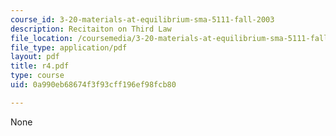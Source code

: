 ```yaml
---
course_id: 3-20-materials-at-equilibrium-sma-5111-fall-2003
description: Recitaiton on Third Law
file_location: /coursemedia/3-20-materials-at-equilibrium-sma-5111-fall-2003/0a990eb68674f3f93cff196ef98fcb80_r4.pdf
file_type: application/pdf
layout: pdf
title: r4.pdf
type: course
uid: 0a990eb68674f3f93cff196ef98fcb80

---
```

None